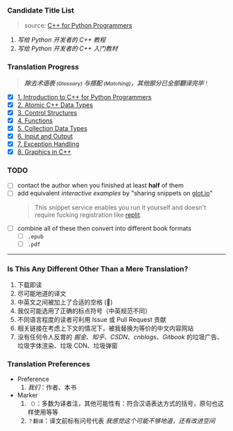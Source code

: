 
### Candidate Title List
> source: [C++ for Python Programmers](https://runestone.academy/runestone/books/published/cpp4python/index.html)
1. *写给 Python 开发者的 C++ 教程*
2. *写给 Python 开发者的 C++ 入门教材*

### Translation Progress
> ***除去术语表 <small>(Glossary)</small> 与搭配 <small>(Matching)</small>，其他部分已全部翻译完毕***！
- [x] [1. Introduction to C++ for Python Programmers](./chap01_intro/README.md)
- [x] [2. Atomic C++ Data Types](./chap02_atomic_cpp_data_types/README.md)
- [x] [3. Control Structures](./chap03_control_structures/README.md)
- [x] [4. Functions](./chap04_functions/README.md)
- [x] [5. Collection Data Types](./chap05_collection_data_types/README.md)
- [x] [6. Input and Output](./chap06_input_and_output/README.md)
- [x] [7. Exception Handling](./chap07_exception_handling/README.md)
- [x] [8. Graphics in C++](./chap08_graphics_in_cpp/README.md)

### TODO
- [ ] contact the author when you finished at least **half** of them
- [ ] add equivalent *interactive examples* by "sharing snippets on [glot.io](https://glot.io/new/cpp)"
    > This snippet service enables you run it yourself and doesn't require fucking registration like [replit](replit.com).
- [ ] combine all of these then convert into different book formats
    - [ ] `.epub`
    - [ ] `.pdf`

-----

### Is This Any Different Other Than a Mere Translation?
1. 下载即读
2. 尽可能地道的译文
3. 中英文之间被加上了合适的空格 (🤭)
4. 我仅可能选用了正确的标点符号（中英规范不同）
5. 不同语言程度的读者可利用 Issue 或 Pull Request 贡献
6. 相关链接在考虑上下文的情况下，被我替换为等价的中文内容网站
7. 没有任何令人反胃的 *掘金*、*知乎*、*CSDN*、*cnblogs*、*Gitbook* 的垃圾广告、垃圾字体渲染、垃圾 CDN、垃圾弹窗

### Translation Preferences
- Preference
    1. *我们*：作者、本书
- Marker
    1. `（）`：多数为译者注，其他可能性有：符合汉语表达方式的括号，原句也这样使用等等
    2. ` ？翻译 `：译文前标有问号代表 *我感觉这个可能不够地道，还有改进空间*
